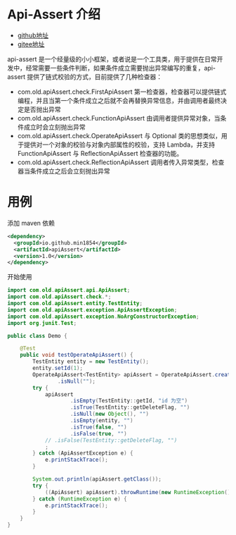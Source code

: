 # Api-Assert 介绍

- [github地址](https://github.com/min1854/apiAssert)
- [gitee地址](https://gitee.com/min1854/api-assert)


api-assert 是一个经量级的小小框架，或者说是一个工具类，用于提供在日常开发中，经常需要一些条件判断，如果条件成立需要抛出异常编写的重复，api-assert 提供了链式校验的方式，目前提供了几种检查器：

- com.old.apiAssert.check.FirstApiAssert 第一检查器，检查器可以提供链式编程，并且当第一个条件成立之后就不会再替换异常信息，并由调用者最终决定是否抛出异常
- com.old.apiAssert.check.FunctionApiAssert 由调用者提供异常对象，当条件成立时会立刻抛出异常
- com.old.apiAssert.check.OperateApiAssert 与 Optional 类的思想类似，用于提供对一个对象的校验与对象内部属性的校验，支持 Lambda，并支持 FunctionApiAssert 与 ReflectionApiAssert 检查器的功能。
- com.old.apiAssert.check.ReflectionApiAssert 调用者传入异常类型，检查器当条件成立之后会立刻抛出异常



# 用例
添加 maven 依赖
```xml
<dependency>
  <groupId>io.github.min1854</groupId>
  <artifactId>apiAssert</artifactId>
  <version>1.0</version>
</dependency>
```

开始使用

```java
import com.old.apiAssert.api.ApiAssert;
import com.old.apiAssert.check.*;
import com.old.apiAssert.entity.TestEntity;
import com.old.apiAssert.exception.ApiAssertException;
import com.old.apiAssert.exception.NoArgConstructorException;
import org.junit.Test;

public class Demo {

    @Test
    public void testOperateApiAssert() {
        TestEntity entity = new TestEntity();
        entity.setId(1);
        OperateApiAssert<TestEntity> apiAssert = OperateApiAssert.create(entity, NoArgConstructorException::new)
                .isNull("");
        try {
            apiAssert
                    .isEmpty(TestEntity::getId, "id 为空")
                    .isTrue(TestEntity::getDeleteFlag, "")
                    .isNull(new Object(), "")
                    .isEmpty(entity, "")
                    .isTrue(false, "")
                    .isFalse(true, "")
            // .isFalse(TestEntity::getDeleteFlag, "")
            ;
        } catch (ApiAssertException e) {
            e.printStackTrace();
        }

        System.out.println(apiAssert.getClass());
        try {
            ((ApiAssert) apiAssert).throwRuntime(new RuntimeException());
        } catch (RuntimeException e) {
            e.printStackTrace();
        }
    }
}
```